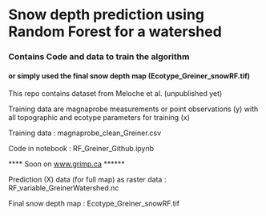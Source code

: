 # Snow depth prediction using Random Forest for a watershed
### Contains Code and data to train the algorithm
#### or simply used the final snow depth map (Ecotype_Greiner_snowRF.tif)

This repo contains dataset from Meloche et al. (unpublished yet)

Training data are magnaprobe measurements or point observations (y) with all topographic and ecotype parameters for training (x)

Training data : magnaprobe_clean_Greiner.csv

Code in notebook : RF_Greiner_Github.ipynb

**** Soon on www.grimp.ca ******

Prediction (X) data (for full map) as raster data : RF_variable_GreinerWatershed.nc

Final snow depth map : Ecotype_Greiner_snowRF.tif
